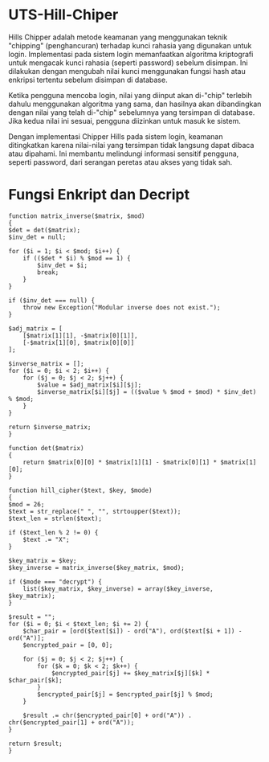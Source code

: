 # UTS-Hill-Chiper

<p>Hills Chipper adalah metode keamanan yang menggunakan teknik "chipping" (penghancuran) terhadap kunci rahasia yang digunakan untuk login. Implementasi pada sistem login memanfaatkan algoritma kriptografi untuk mengacak kunci rahasia (seperti password) sebelum disimpan. Ini dilakukan dengan mengubah nilai kunci menggunakan fungsi hash atau enkripsi tertentu sebelum disimpan di database.
  
Ketika pengguna mencoba login, nilai yang diinput akan di-"chip" terlebih dahulu menggunakan algoritma yang sama, dan hasilnya akan dibandingkan dengan nilai yang telah di-"chip" sebelumnya yang tersimpan di database. Jika kedua nilai ini sesuai, pengguna diizinkan untuk masuk ke sistem.

Dengan implementasi Chipper Hills pada sistem login, keamanan ditingkatkan karena nilai-nilai yang tersimpan tidak langsung dapat dibaca atau dipahami. Ini membantu melindungi informasi sensitif pengguna, seperti password, dari serangan peretas atau akses yang tidak sah.</p>

<h1>Fungsi Enkript dan Decript</h1>


    function matrix_inverse($matrix, $mod)
    {
    $det = det($matrix);
    $inv_det = null;

    for ($i = 1; $i < $mod; $i++) {
        if (($det * $i) % $mod == 1) {
            $inv_det = $i;
            break;
        }
    }

    if ($inv_det === null) {
        throw new Exception("Modular inverse does not exist.");
    }

    $adj_matrix = [
        [$matrix[1][1], -$matrix[0][1]],
        [-$matrix[1][0], $matrix[0][0]]
    ];

    $inverse_matrix = [];
    for ($i = 0; $i < 2; $i++) {
        for ($j = 0; $j < 2; $j++) {
            $value = $adj_matrix[$i][$j];
            $inverse_matrix[$i][$j] = (($value % $mod + $mod) * $inv_det) % $mod;
        }
    }

    return $inverse_matrix;
    }
    
    function det($matrix)
    {
        return $matrix[0][0] * $matrix[1][1] - $matrix[0][1] * $matrix[1][0];
    }
    
    function hill_cipher($text, $key, $mode)
    {
    $mod = 26;
    $text = str_replace(" ", "", strtoupper($text));
    $text_len = strlen($text);

    if ($text_len % 2 != 0) {
        $text .= "X";
    }

    $key_matrix = $key;
    $key_inverse = matrix_inverse($key_matrix, $mod);

    if ($mode === "decrypt") {
        list($key_matrix, $key_inverse) = array($key_inverse, $key_matrix);
    }

    $result = "";
    for ($i = 0; $i < $text_len; $i += 2) {
        $char_pair = [ord($text[$i]) - ord("A"), ord($text[$i + 1]) - ord("A")];
        $encrypted_pair = [0, 0];

        for ($j = 0; $j < 2; $j++) {
            for ($k = 0; $k < 2; $k++) {
                $encrypted_pair[$j] += $key_matrix[$j][$k] * $char_pair[$k];
            }
            $encrypted_pair[$j] = $encrypted_pair[$j] % $mod;
        }

        $result .= chr($encrypted_pair[0] + ord("A")) . chr($encrypted_pair[1] + ord("A"));
    }

    return $result;
    }
